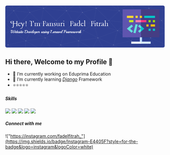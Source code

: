 <!-- @format -->

![Fansuri Fadel Fitrah Prakon](img/github-header-image.png)

## Hi there, Welcome to my Profile 👋

<!--
**fadelfitrah/fadelfitrah** is a ✨ _special_ ✨ repository because its `README.md` (this file) appears on your GitHub profile.

Here are some ideas to get you started:

- 🔭 I’m currently working on ...
- 🌱 I’m currently learning ...
- 👯 I’m looking to collaborate on ...
- 🤔 I’m looking for help with ...
- 💬 Ask me about ...
- 📫 How to reach me: ...
- 😄 Pronouns: ...
- ⚡ Fun fact: ...
-->

- 🔭 I’m currently working on Eduprima Education
- 🌱 I’m currently learning [_Django_](https://django.com) Framework
- ⭐⭐⭐⭐⭐

##### Skills

<img src="https://img.shields.io/badge/HTML5-E34F26?style=for-the-badge&logo=html5&logoColor=white">
<img src="https://img.shields.io/badge/CSS3-1572B6?style=for-the-badge&logo=css3&logoColor=white">
<img src="https://img.shields.io/badge/JavaScript-323330?style=for-the-badge&logo=javascript&logoColor=F7DF1E">
<img src="https://img.shields.io/badge/PHP-777BB4?style=for-the-badge&logo=php&logoColor=white">
<img src="https://img.shields.io/badge/Laravel-FF2D20?style=for-the-badge&logo=laravel&logoColor=white">


##### Connect with me

!["https://instagram.com/fadelfitrah_"](https://img.shields.io/badge/Instagram-E4405F?style=for-the-badge&logo=instagram&logoColor=white)